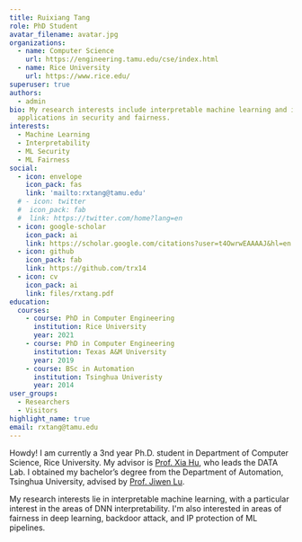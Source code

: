 ```yaml
---
title: Ruixiang Tang
role: PhD Student
avatar_filename: avatar.jpg
organizations:
  - name: Computer Science
    url: https://engineering.tamu.edu/cse/index.html
  - name: Rice University
    url: https://www.rice.edu/
superuser: true
authors:
  - admin
bio: My research interests include interpretable machine learning and its
  applications in security and fairness.
interests:
  - Machine Learning
  - Interpretability
  - ML Security
  - ML Fairness
social:
  - icon: envelope
    icon_pack: fas
    link: 'mailto:rxtang@tamu.edu'
  # - icon: twitter
  #  icon_pack: fab
  #  link: https://twitter.com/home?lang=en
  - icon: google-scholar
    icon_pack: ai
    link: https://scholar.google.com/citations?user=t4OwrwEAAAAJ&hl=en
  - icon: github
    icon_pack: fab
    link: https://github.com/trx14
  - icon: cv
    icon_pack: ai
    link: files/rxtang.pdf
education:
  courses:
    - course: PhD in Computer Engineering
      institution: Rice University
      year: 2021
    - course: PhD in Computer Engineering
      institution: Texas A&M University
      year: 2019
    - course: BSc in Automation
      institution: Tsinghua Univeristy
      year: 2014
user_groups:
  - Researchers
  - Visitors
highlight_name: true
email: rxtang@tamu.edu
---
```

Howdy! I am currently a 3nd year Ph.D. student in Department of Computer Science, Rice University. My advisor is [Prof. Xia Hu](https://people.engr.tamu.edu/xiahu/index.html), who leads the DATA Lab. I obtained my bachelor’s degree from the Department of Automation, Tsinghua University, advised by [Prof. Jiwen Lu](https://scholar.google.com/citations?user=TN8uDQoAAAAJ&hl=en). 

My research interests lie in interpretable machine learning, with a particular interest in the areas of DNN interpretability. I'm also interested in areas of fairness in deep learning, backdoor attack, and IP protection of ML pipelines.
